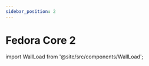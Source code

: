 ```yaml
---
sidebar_position: 2
---
```

# Fedora Core 2
import WallLoad from '@site/src/components/WallLoad';

<WallLoad api="https://raw.githubusercontent.com/AloneER0/DistroWallpapers/main/Fedora/FedoraCore2/FedoraCore2"/>
